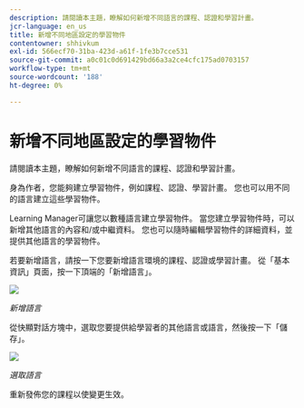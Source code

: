 ```yaml
---
description: 請閱讀本主題，瞭解如何新增不同語言的課程、認證和學習計畫。
jcr-language: en_us
title: 新增不同地區設定的學習物件
contentowner: shhivkum
exl-id: 566ecf70-31ba-423d-a61f-1fe3b7cce531
source-git-commit: a0c01c0d691429bd66a3a2ce4cfc175ad0703157
workflow-type: tm+mt
source-wordcount: '188'
ht-degree: 0%

---
```


# 新增不同地區設定的學習物件

請閱讀本主題，瞭解如何新增不同語言的課程、認證和學習計畫。

身為作者，您能夠建立學習物件，例如課程、認證、學習計畫。 您也可以用不同的語言建立這些學習物件。

Learning Manager可讓您以數種語言建立學習物件。 當您建立學習物件時，可以新增其他語言的內容和/或中繼資料。 您也可以隨時編輯學習物件的詳細資料，並提供其他語言的學習物件。

若要新增語言，請按一下您要新增語言環境的課程、認證或學習計畫。 從「基本資訊」頁面，按一下頂端的「新增語言」。

![](assets/addnewlocale.png)

*新增語言*

從快顯對話方塊中，選取您要提供給學習者的其他語言或語言，然後按一下「儲存」。

![](assets/selectlang.png)

*選取語言*

重新發佈您的課程以使變更生效。
